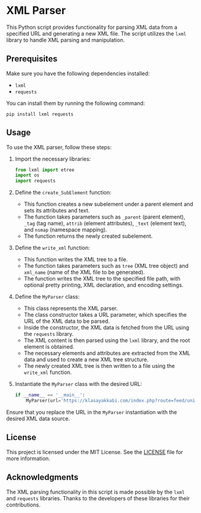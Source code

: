 # XML Parser

This Python script provides functionality for parsing XML data from a specified URL and generating a new XML file. The script utilizes the `lxml` library to handle XML parsing and manipulation.

## Prerequisites

Make sure you have the following dependencies installed:

- `lxml`
- `requests`

You can install them by running the following command:

```shell
pip install lxml requests
```

## Usage

To use the XML parser, follow these steps:

1. Import the necessary libraries:
   ```python
   from lxml import etree
   import os
   import requests
   ```

2. Define the `create_SubElement` function:
   - This function creates a new subelement under a parent element and sets its attributes and text.
   - The function takes parameters such as `_parent` (parent element), `_tag` (tag name), `attrib` (element attributes), `_text` (element text), and `nsmap` (namespace mapping).
   - The function returns the newly created subelement.

3. Define the `write_xml` function:
   - This function writes the XML tree to a file.
   - The function takes parameters such as `tree` (XML tree object) and `xml_name` (name of the XML file to be generated).
   - The function writes the XML tree to the specified file path, with optional pretty printing, XML declaration, and encoding settings.

4. Define the `MyParser` class:
   - This class represents the XML parser.
   - The class constructor takes a URL parameter, which specifies the URL of the XML data to be parsed.
   - Inside the constructor, the XML data is fetched from the URL using the `requests` library.
   - The XML content is then parsed using the `lxml` library, and the root element is obtained.
   - The necessary elements and attributes are extracted from the XML data and used to create a new XML tree structure.
   - The newly created XML tree is then written to a file using the `write_xml` function.

5. Instantiate the `MyParser` class with the desired URL:
   ```python
   if __name__ == '__main__':
       MyParser(url='https://klasayakkabi.com/index.php?route=feed/universal_feed&feed=klas.xml')
   ```

Ensure that you replace the URL in the `MyParser` instantiation with the desired XML data source.

## License

This project is licensed under the MIT License. See the [LICENSE](LICENSE) file for more information.

## Acknowledgments

The XML parsing functionality in this script is made possible by the `lxml` and `requests` libraries. Thanks to the developers of these libraries for their contributions.
